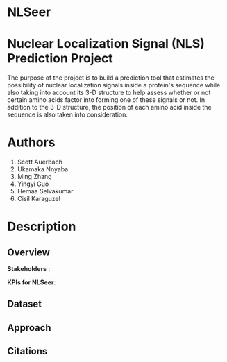 # NLSeer

# Nuclear Localization Signal (NLS) Prediction Project

The purpose of the project is to build a prediction tool that estimates the possibility of nuclear localization signals inside a protein's sequence while also taking into account its 3-D structure to help assess whether or not certain amino acids factor into forming one of these signals or not. In addition to the 3-D structure, the position of each amino acid inside the sequence is also taken into consideration.

# Authors

<ol>
    <li> Scott Auerbach </li>
    <li> Ukamaka Nnyaba </li>
    <li> Ming Zhang </li>
    <li> Yingyi Guo </li>
    <li> Hemaa Selvakumar </li>
    <li> Cisil Karaguzel </li>
</ol>

# Description

## Overview


**Stakeholders** :

**KPIs for NLSeer**:

## Dataset


## Approach

## Citations

